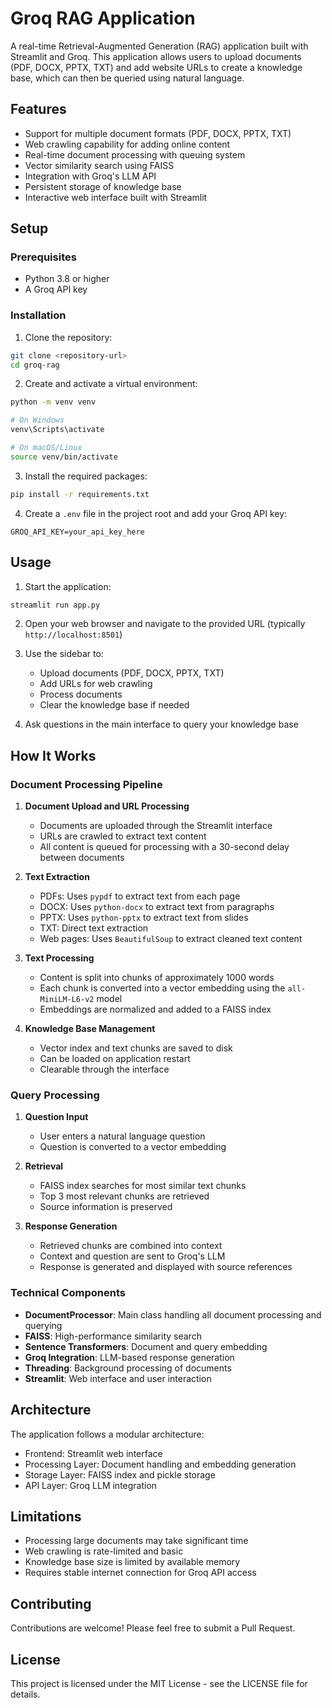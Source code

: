 # Groq RAG Application

A real-time Retrieval-Augmented Generation (RAG) application built with Streamlit and Groq. This application allows users to upload documents (PDF, DOCX, PPTX, TXT) and add website URLs to create a knowledge base, which can then be queried using natural language.

## Features

- Support for multiple document formats (PDF, DOCX, PPTX, TXT)
- Web crawling capability for adding online content
- Real-time document processing with queuing system
- Vector similarity search using FAISS
- Integration with Groq's LLM API
- Persistent storage of knowledge base
- Interactive web interface built with Streamlit

## Setup

### Prerequisites

- Python 3.8 or higher
- A Groq API key

### Installation

1. Clone the repository:
```bash
git clone <repository-url>
cd groq-rag
```

2. Create and activate a virtual environment:
```bash
python -m venv venv

# On Windows
venv\Scripts\activate

# On macOS/Linux
source venv/bin/activate
```

3. Install the required packages:
```bash
pip install -r requirements.txt
```

4. Create a `.env` file in the project root and add your Groq API key:
```env
GROQ_API_KEY=your_api_key_here
```

## Usage

1. Start the application:
```bash
streamlit run app.py
```

2. Open your web browser and navigate to the provided URL (typically `http://localhost:8501`)

3. Use the sidebar to:
   - Upload documents (PDF, DOCX, PPTX, TXT)
   - Add URLs for web crawling
   - Process documents
   - Clear the knowledge base if needed

4. Ask questions in the main interface to query your knowledge base

## How It Works

### Document Processing Pipeline

1. **Document Upload and URL Processing**
   - Documents are uploaded through the Streamlit interface
   - URLs are crawled to extract text content
   - All content is queued for processing with a 30-second delay between documents

2. **Text Extraction**
   - PDFs: Uses `pypdf` to extract text from each page
   - DOCX: Uses `python-docx` to extract text from paragraphs
   - PPTX: Uses `python-pptx` to extract text from slides
   - TXT: Direct text extraction
   - Web pages: Uses `BeautifulSoup` to extract cleaned text content

3. **Text Processing**
   - Content is split into chunks of approximately 1000 words
   - Each chunk is converted into a vector embedding using the `all-MiniLM-L6-v2` model
   - Embeddings are normalized and added to a FAISS index

4. **Knowledge Base Management**
   - Vector index and text chunks are saved to disk
   - Can be loaded on application restart
   - Clearable through the interface

### Query Processing

1. **Question Input**
   - User enters a natural language question
   - Question is converted to a vector embedding

2. **Retrieval**
   - FAISS index searches for most similar text chunks
   - Top 3 most relevant chunks are retrieved
   - Source information is preserved

3. **Response Generation**
   - Retrieved chunks are combined into context
   - Context and question are sent to Groq's LLM
   - Response is generated and displayed with source references

### Technical Components

- **DocumentProcessor**: Main class handling all document processing and querying
- **FAISS**: High-performance similarity search
- **Sentence Transformers**: Document and query embedding
- **Groq Integration**: LLM-based response generation
- **Threading**: Background processing of documents
- **Streamlit**: Web interface and user interaction

## Architecture

The application follows a modular architecture:
- Frontend: Streamlit web interface
- Processing Layer: Document handling and embedding generation
- Storage Layer: FAISS index and pickle storage
- API Layer: Groq LLM integration

## Limitations

- Processing large documents may take significant time
- Web crawling is rate-limited and basic
- Knowledge base size is limited by available memory
- Requires stable internet connection for Groq API access

## Contributing

Contributions are welcome! Please feel free to submit a Pull Request.

## License

This project is licensed under the MIT License - see the LICENSE file for details.
